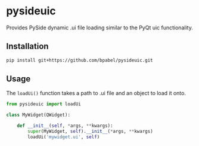 pysideuic
=========

Provides PySide dynamic .ui file loading similar to the PyQt uic functionality.


Installation
------------

```sh
pip install git+https://github.com/bpabel/pysideuic.git
```

Usage
-----

The `loadUi()` function takes a path to .ui file and an object to load it onto.

```python
from pysideuic import loadUi

class MyWidget(QWidget):

    def __init__(self, *args, **kwargs):
        super(MyWidget, self).__init__(*args, **kwargs)
        loadUi('mywidget.ui', self)

```


